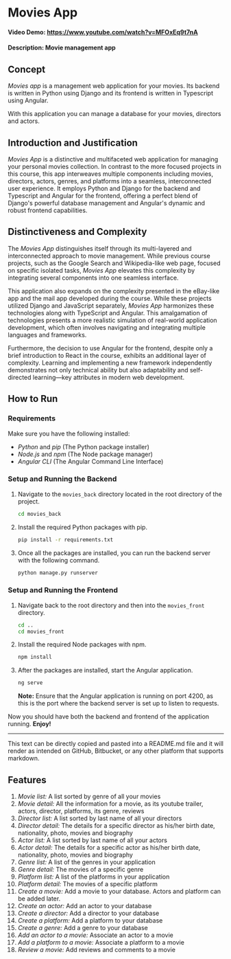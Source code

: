 # **Movies App**

#### **Video Demo:** <https://www.youtube.com/watch?v=MFOxEq9t7nA>

#### **Description:** Movie management app

## **Concept**

_Movies app_ is a management web application for your movies. Its backend is written in Python using Django and its frontend is written in Typescript using Angular.

With this application you can manage a database for your movies, directors and actors.

## **Introduction and Justification**

_Movies App_ is a distinctive and multifaceted web application for managing your personal movies collection. In contrast to the more focused projects in this course, this app interweaves multiple components including movies, directors, actors, genres, and platforms into a seamless, interconnected user experience. It employs Python and Django for the backend and Typescript and Angular for the frontend, offering a perfect blend of Django's powerful database management and Angular's dynamic and robust frontend capabilities.

## **Distinctiveness and Complexity**

The _Movies App_ distinguishes itself through its multi-layered and interconnected approach to movie management. While previous course projects, such as the Google Search and Wikipedia-like web page, focused on specific isolated tasks, _Movies App_ elevates this complexity by integrating several components into one seamless interface.

This application also expands on the complexity presented in the eBay-like app and the mail app developed during the course. While these projects utilized Django and JavaScript separately, _Movies App_ harmonizes these technologies along with TypeScript and Angular. This amalgamation of technologies presents a more realistic simulation of real-world application development, which often involves navigating and integrating multiple languages and frameworks.

Furthermore, the decision to use Angular for the frontend, despite only a brief introduction to React in the course, exhibits an additional layer of complexity. Learning and implementing a new framework independently demonstrates not only technical ability but also adaptability and self-directed learning—key attributes in modern web development.

## **How to Run**

### **Requirements**

Make sure you have the following installed:

- _Python_ and _pip_ (The Python package installer)
- _Node.js_ and _npm_ (The Node package manager)
- _Angular CLI_ (The Angular Command Line Interface)

### **Setup and Running the Backend**

1. Navigate to the `movies_back` directory located in the root directory of the project.

   ```bash
   cd movies_back
   ```

2. Install the required Python packages with pip.

   ```bash
   pip install -r requirements.txt
   ```

3. Once all the packages are installed, you can run the backend server with the following command.

   ```bash
   python manage.py runserver
   ```

### **Setup and Running the Frontend**

1. Navigate back to the root directory and then into the `movies_front` directory.

   ```bash
   cd ..
   cd movies_front
   ```

2. Install the required Node packages with npm.

   ```bash
   npm install
   ```

3. After the packages are installed, start the Angular application.

   ```bash
   ng serve
   ```

   **Note:** Ensure that the Angular application is running on port 4200, as this is the port where the backend server is set up to listen to requests.

Now you should have both the backend and frontend of the application running. **Enjoy!**

---

This text can be directly copied and pasted into a README.md file and it will render as intended on GitHub, Bitbucket, or any other platform that supports markdown.

## **Features**

1. _Movie list:_ A list sorted by genre of all your movies
2. _Movie detail:_ All the information for a movie, as its youtube trailer, actors, director, platforms, its genre, reviews
3. _Director list:_ A list sorted by last name of all your directors
4. _Director detail:_ The details for a specific director as his/her birth date, nationality, photo, movies and biography
5. _Actor list:_ A list sorted by last name of all your actors
6. _Actor detail:_ The details for a specific actor as his/her birth date, nationality, photo, movies and biography
7. _Genre list:_ A list of the genres in your application
8. _Genre detail:_ The movies of a specific genre
9. _Platform list:_ A list of the platforms in your application
10. _Platform detail:_ The movies of a specific platform
11. _Create a movie:_ Add a movie to your database. Actors and platform can be added later.
12. _Create an actor:_ Add an actor to your database
13. _Create a director:_ Add a director to your database
14. _Create a platform:_ Add a platform to your database
15. _Create a genre:_ Add a genre to your database
16. _Add an actor to a movie:_ Associate an actor to a movie
17. _Add a platform to a movie:_ Associate a platform to a movie
18. _Review a movie:_ Add reviews and comments to a movie
